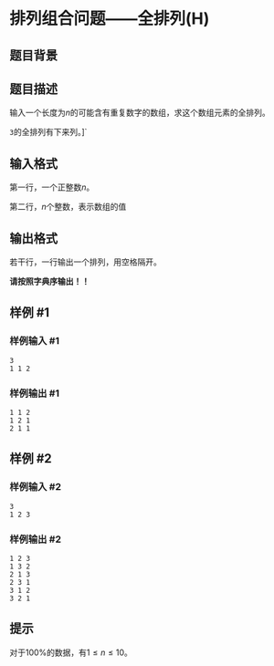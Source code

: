 # 排列组合问题——全排列(H)

## 题目背景



## 题目描述

输入一个长度为$n$的可能含有重复数字的数组，求这个数组元素的全排列。

`3`的全排列有下来列。]`

## 输入格式

第一行，一个正整数$n$。

第二行，$n$个整数，表示数组的值

## 输出格式

若干行，一行输出一个排列，用空格隔开。

**请按照字典序输出！！**

## 样例 #1

### 样例输入 #1

```
3
1 1 2
```

### 样例输出 #1

```
1 1 2
1 2 1
2 1 1
```

## 样例 #2

### 样例输入 #2

```
3
1 2 3
```

### 样例输出 #2

```
1 2 3
1 3 2
2 1 3
2 3 1
3 1 2
3 2 1
```

## 提示

对于$100\%$的数据，有$1 \leq n \leq 10$。
